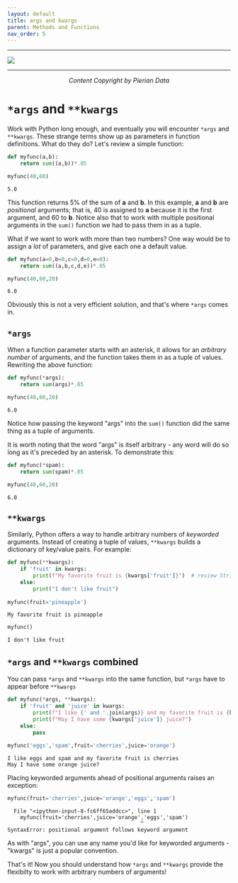 ```yaml
---
layout: default
title: args and kwargs
parent: Methods and Functions
nav_order: 5
---
```

___

<a href='https://www.udemy.com/user/joseportilla/'><img src='../Pierian_Data_Logo.png'/></a>
___
<center><em>Content Copyright by Pierian Data</em></center>

# `*args` and `**kwargs`

Work with Python long enough, and eventually you will encounter `*args` and `**kwargs`. These strange terms show up as parameters in function definitions. What do they do? Let's review a simple function:


```python
def myfunc(a,b):
    return sum((a,b))*.05

myfunc(40,60)
```




    5.0



This function returns 5% of the sum of **a** and **b**. In this example, **a** and **b** are *positional* arguments; that is, 40 is assigned to **a** because it is the first argument, and 60 to **b**. Notice also that to work with multiple positional arguments in the `sum()` function we had to pass them in as a tuple.

What if we want to work with more than two numbers? One way would be to assign a *lot* of parameters, and give each one a default value.


```python
def myfunc(a=0,b=0,c=0,d=0,e=0):
    return sum((a,b,c,d,e))*.05

myfunc(40,60,20)
```




    6.0



Obviously this is not a very efficient solution, and that's where `*args` comes in.

## `*args`

When a function parameter starts with an asterisk, it allows for an *arbitrary number* of arguments, and the function takes them in as a tuple of values. Rewriting the above function:


```python
def myfunc(*args):
    return sum(args)*.05

myfunc(40,60,20)
```




    6.0



Notice how passing the keyword "args" into the `sum()` function did the same thing as a tuple of arguments.

It is worth noting that the word "args" is itself arbitrary - any word will do so long as it's preceded by an asterisk. To demonstrate this:


```python
def myfunc(*spam):
    return sum(spam)*.05

myfunc(40,60,20)
```




    6.0



## `**kwargs`

Similarly, Python offers a way to handle arbitrary numbers of *keyworded* arguments. Instead of creating a tuple of values, `**kwargs` builds a dictionary of key/value pairs. For example:


```python
def myfunc(**kwargs):
    if 'fruit' in kwargs:
        print(f"My favorite fruit is {kwargs['fruit']}")  # review String Formatting and f-strings if this syntax is unfamiliar
    else:
        print("I don't like fruit")
        
myfunc(fruit='pineapple')
```

    My favorite fruit is pineapple
    


```python
myfunc()
```

    I don't like fruit
    

## `*args` and `**kwargs` combined

You can pass `*args` and `**kwargs` into the same function, but `*args` have to appear before `**kwargs`


```python
def myfunc(*args, **kwargs):
    if 'fruit' and 'juice' in kwargs:
        print(f"I like {' and '.join(args)} and my favorite fruit is {kwargs['fruit']}")
        print(f"May I have some {kwargs['juice']} juice?")
    else:
        pass
        
myfunc('eggs','spam',fruit='cherries',juice='orange')
```

    I like eggs and spam and my favorite fruit is cherries
    May I have some orange juice?
    

Placing keyworded arguments ahead of positional arguments raises an exception:


```python
myfunc(fruit='cherries',juice='orange','eggs','spam')
```


      File "<ipython-input-8-fc6ff65addcc>", line 1
        myfunc(fruit='cherries',juice='orange','eggs','spam')
                                              ^
    SyntaxError: positional argument follows keyword argument
    


As with "args", you can use any name you'd like for keyworded arguments - "kwargs" is just a popular convention.

That's it! Now you should understand how `*args` and `**kwargs` provide the flexibilty to work with arbitrary numbers of arguments!
